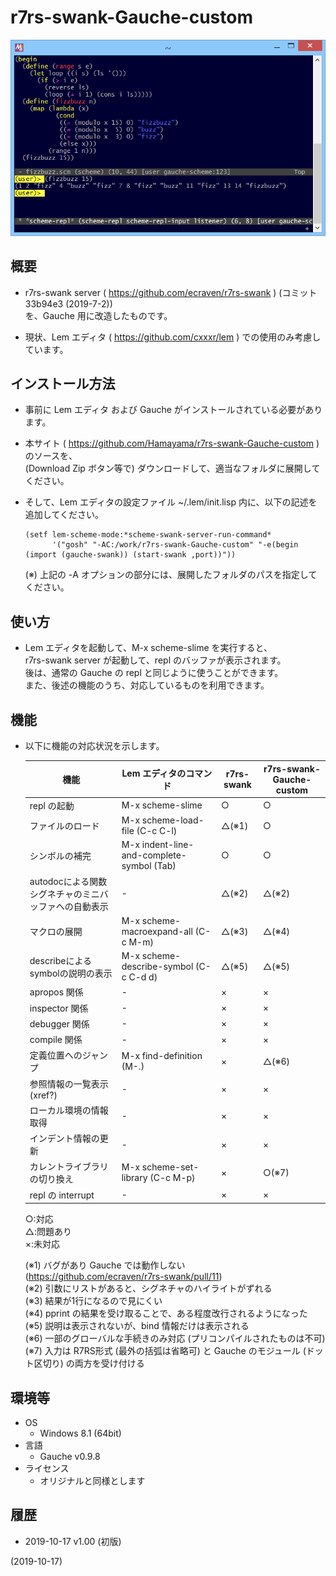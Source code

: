 # r7rs-swank-Gauche-custom

![image](image.png)

## 概要
- r7rs-swank server ( https://github.com/ecraven/r7rs-swank ) (コミット 33b94e3 (2019-7-2))  
  を、Gauche 用に改造したものです。

- 現状、Lem エディタ ( https://github.com/cxxxr/lem ) での使用のみ考慮しています。


## インストール方法
- 事前に Lem エディタ および Gauche がインストールされている必要があります。

- 本サイト ( https://github.com/Hamayama/r7rs-swank-Gauche-custom ) のソースを、  
  (Download Zip ボタン等で) ダウンロードして、適当なフォルダに展開してください。

- そして、Lem エディタの設定ファイル ~/.lem/init.lisp 内に、以下の記述を追加してください。
  ```
  (setf lem-scheme-mode:*scheme-swank-server-run-command*
        '("gosh" "-AC:/work/r7rs-swank-Gauche-custom" "-e(begin (import (gauche-swank)) (start-swank ,port))"))
  ```
  (※) 上記の -A オプションの部分には、展開したフォルダのパスを指定してください。


## 使い方
- Lem エディタを起動して、M-x scheme-slime を実行すると、  
  r7rs-swank server が起動して、repl のバッファが表示されます。  
  後は、通常の Gauche の repl と同じように使うことができます。  
  また、後述の機能のうち、対応しているものを利用できます。


## 機能
- 以下に機能の対応状況を示します。
  
  |<div align="center">機能</div>|<div align="center">Lem エディタのコマンド</div>|<div align="center">r7rs-swank</div>|<div align="center">r7rs-swank-Gauche-custom</div>|
  |---|---|---|---|
  |repl の起動           |M-x scheme-slime                          |○     |○     |
  |ファイルのロード      |M-x scheme-load-file (C-c C-l)            |△(※1)|○     |
  |シンボルの補完        |M-x indent-line-and-complete-symbol (Tab) |○     |○     |
  |autodocによる関数シグネチャのミニバッファへの自動表示|-          |△(※2)|△(※2)|
  |マクロの展開          |M-x scheme-macroexpand-all (C-c M-m)      |△(※3)|△(※4)|
  |describeによるsymbolの説明の表示|M-x scheme-describe-symbol (C-c C-d d)|△(※5)|△(※5)|
  |apropos 関係          |-                                         |×     |×     |
  |inspector 関係        |-                                         |×     |×     |
  |debugger 関係         |-                                         |×     |×     |
  |compile 関係          |-                                         |×     |×     |
  |定義位置へのジャンプ  |M-x find-definition (M-.)                 |×     |△(※6)|
  |参照情報の一覧表示 (xref?)|-                                     |×     |×     |
  |ローカル環境の情報取得|-                                         |×     |×     |
  |インデント情報の更新  |-                                         |×     |×     |
  |カレントライブラリの切り換え|M-x scheme-set-library (C-c M-p)    |×     |○(※7)|
  |repl の interrupt     |-                                         |×     |×     |
  
  ○:対応  
  △:問題あり  
  ×:未対応  
  
  (※1) バグがあり Gauche では動作しない (https://github.com/ecraven/r7rs-swank/pull/11)  
  (※2) 引数にリストがあると、シグネチャのハイライトがずれる  
  (※3) 結果が1行になるので見にくい  
  (※4) pprint の結果を受け取ることで、ある程度改行されるようになった  
  (※5) 説明は表示されないが、bind 情報だけは表示される  
  (※6) 一部のグローバルな手続きのみ対応 (プリコンパイルされたものは不可)  
  (※7) 入力は R7RS形式 (最外の括弧は省略可) と Gauche のモジュール (ドット区切り) の両方を受け付ける


## 環境等
- OS
  - Windows 8.1 (64bit)
- 言語
  - Gauche v0.9.8
- ライセンス
  - オリジナルと同様とします


## 履歴
- 2019-10-17 v1.00 (初版)


(2019-10-17)
